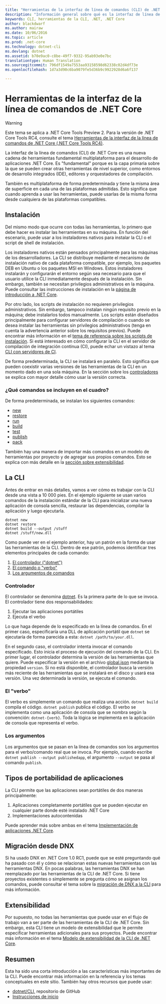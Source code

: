 ```yaml
---
title: "Herramientas de la interfaz de línea de comandos (CLI) de .NET Core | Microsoft Docs"
description: "Información general sobre qué es la interfaz de línea de comandos (CLI) y sus características principales"
keywords: CLI, herramientas de la CLI, .NET, .NET Core
author: blackdwarf
ms.author: mairaw
ms.date: 10/06/2016
ms.topic: article
ms.prod: .net-core
ms.technology: dotnet-cli
ms.devlang: dotnet
ms.assetid: b70e9ac0-c8be-49f7-9332-95ab93e0e7bc
translationtype: Human Translation
ms.sourcegitcommit: 796df1549a7553aa93158598d62338c02d4df73e
ms.openlocfilehash: 1d7a3d90c6ba9079fe5d36b9c9922928d6a6f137

---
```


# <a name="net-core-command-line-interface-tools"></a>Herramientas de la interfaz de la línea de comandos de .NET Core

> [!WARNING]
> Este tema se aplica a .NET Core Tools Preview 2. Para la versión de .NET Core Tools RC4, consulte el tema [Herramientas de la interfaz de la línea de comandos de .NET Core (.NET Core Tools RC4)](../preview3/tools/index.md).

La interfaz de la línea de comandos (CLI) de .NET Core es una nueva cadena de herramientas fundamental multiplataforma para el desarrollo de aplicaciones .NET Core. Es "fundamental" porque es la capa primaria sobre la que se pueden crear otras herramientas de nivel superior, como entornos de desarrollo integrados (IDE), editores y orquestadores de compilación. 

También es multiplataforma de forma predeterminada y tiene la misma área de superficie en cada una de las plataformas admitidas. Esto significa que cuando aprenda a usar las herramientas, puede usarlas de la misma forma desde cualquiera de las plataformas compatibles. 

## <a name="installation"></a>Instalación
Del mismo modo que ocurre con todas las herramientas, lo primero que debe hacer es instalar las herramientas en su máquina. En función del escenario, puede usar a los instaladores nativos para instalar la CLI o el script de shell de instalación.

Los instaladores nativos están pensados principalmente para las máquinas de los desarrolladores. La CLI se distribuye mediante el mecanismo de instalación nativo de cada plataforma compatible, por ejemplo, los paquetes DEB en Ubuntu o los paquetes MSI en Windows. Estos instaladores instalarán y configurarán el entorno según sea necesario para que el usuario utilice la CLI inmediatamente después de la instalación. Sin embargo, también se necesitan privilegios administrativos en la máquina. Puede consultar las instrucciones de instalación en la [página de introducción a .NET Core](https://aka.ms/dotnetcoregs).

Por otro lado, los scripts de instalación no requieren privilegios administrativos. Sin embargo, tampoco instalan ningún requisito previo en la máquina; debe instalarlos todos manualmente. Los scripts están diseñados principalmente para configurar servidores de compilación o cuando se desea instalar las herramientas sin privilegios administrativos (tenga en cuenta la advertencia anterior sobre los requisitos previos). Puede encontrar más información en el [tema de referencia sobre los scripts de instalación](dotnet-install-script.md). Si está interesado en cómo configurar la CLI en el servidor de compilación de integración continua (CI), puede echar un vistazo al tema [CLI con servidores de CI](using-ci-with-cli.md). 

De forma predeterminada, la CLI se instalará en paralelo. Esto significa que pueden coexistir varias versiones de las herramientas de la CLI en un momento dado en una sola máquina. En la sección sobre los [controladores](#driver) se explica con mayor detalle cómo usar la versión correcta. 

### <a name="what-commands-come-in-the-box"></a>¿Qué comandos se incluyen en el cuadro?
De forma predeterminada, se instalan los siguientes comandos:

* [new](dotnet-new.md)
* [restore](dotnet-restore.md)
* [run](dotnet-run.md)
* [build](dotnet-build.md)
* [test](dotnet-test.md)
* [publish](dotnet-publish.md)
* [pack](dotnet-pack.md)

También hay una manera de importar más comandos en un modelo de herramientas por proyecto y de agregar sus propios comandos. Esto se explica con más detalle en la [sección sobre extensibilidad](#extensibility). 

## <a name="working-with-the-cli"></a>La CLI

Antes de entrar en más detalles, vamos a ver cómo es trabajar con la CLI desde una vista a 10 000 pies. En el ejemplo siguiente se usan varios comandos de la instalación estándar de la CLI para inicializar una nueva aplicación de consola sencilla, restaurar las dependencias, compilar la aplicación y luego ejecutarla. 

```console
dotnet new
dotnet restore
dotnet build --output /stuff
dotnet /stuff/new.dll
```

Como puede ver en el ejemplo anterior, hay un patrón en la forma de usar las herramientas de la CLI. Dentro de ese patrón, podemos identificar tres elementos principales de cada comando:

1. [El controlador ("dotnet")](#driver)
2. [El comando o "verbo"](#the-verb)
3. [Los argumentos de comandos](#the-arguments)

### <a name="driver"></a>Controlador
El controlador se denomina [dotnet](dotnet.md). Es la primera parte de lo que se invoca. El controlador tiene dos responsabilidades:

1. Ejecutar las aplicaciones portátiles
2. Ejecuta el verbo

Lo que haga depende de lo especificado en la línea de comandos. En el primer caso, especificaría una DLL de aplicación portátil que `dotnet` se ejecutaría de forma parecida a esta: `dotnet /path/to/your.dll`. 

En el segundo caso, el controlador intenta invocar el comando especificado. Esto inicia el proceso de ejecución del comando de la CLI. En primer lugar, el controlador determina la versión de las herramientas que quiere. Puede especificar la versión en el archivo [global.json](global-json.md) mediante la propiedad `version`. Si no está disponible, el controlador busca la versión más reciente de las herramientas que se instalará en el disco y usará esa versión. Una vez determinada la versión, se ejecuta el comando. 

### <a name="the-verb"></a>El "verbo"
El verbo es simplemente un comando que realiza una acción. `dotnet build` compila el código. `dotnet publish` publica el código. El verbo se implementa como una aplicación de consola que se nombra según la convención: `dotnet-{verb}`. Toda la lógica se implementa en la aplicación de consola que representa el verbo. 

### <a name="the-arguments"></a>Los argumentos
Los argumentos que se pasan en la línea de comandos son los argumentos para el verbo/comando real que se invoca. Por ejemplo, cuando escribe `dotnet publish --output publishedapp`, el argumento `--output` se pasa al comando `publish`. 

## <a name="types-of-application-portability"></a>Tipos de portabilidad de aplicaciones
La CLI permite que las aplicaciones sean portátiles de dos maneras principalmente:

1. Aplicaciones completamente portátiles que se pueden ejecutar en cualquier parte donde esté instalado .NET Core
2. Implementaciones autocontenidas

Puede aprender más sobre ambas en el tema [Implementación de aplicaciones .NET Core](../deploying/index.md). 

## <a name="migration-from-dnx"></a>Migración desde DNX
Si ha usado DNX en .NET Core 1.0 RC1, puede que se esté preguntando qué ha pasado con él y cómo se relacionan estas nuevas herramientas con las herramientas DNX. En pocas palabras, las herramientas DNX se han reemplazado por las herramientas de la CLI de .NET Core. Si tiene proyectos existentes o simplemente se pregunta cómo se asignan los comandos, puede consultar el tema sobre la [migración de DNX a la CLI](../migrating-from-dnx.md) para más información. 

## <a name="extensibility"></a>Extensibilidad
Por supuesto, no todas las herramientas que puede usar en el flujo de trabajo van a ser parte de las herramientas de la CLI de .NET Core. Sin embargo, esta CLI tiene un modelo de extensibilidad que le permite especificar herramientas adicionales para sus proyectos. Puede encontrar más información en el tema [Modelo de extensibilidad de la CLI de .NET Core](extensibility.md).

## <a name="summary"></a>Resumen
Esta ha sido una corta introducción a las características más importantes de la CLI. Puede encontrar más información en la referencia y los temas conceptuales en este sitio. También hay otros recursos que puede usar:
* [dotnet/CLI,](https://github.com/dotnet/cli/) repositorio de GitHub
* [Instrucciones de inicio](https://aka.ms/dotnetcoregs/)



<!--HONumber=Feb17_HO2-->


